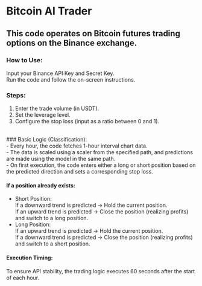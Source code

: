 # Bitcoin AI Trader<br/>

## This code operates on Bitcoin futures trading options on the Binance exchange.<br/>

### How to Use:<br/>
Input your Binance API Key and Secret Key.<br/>
Run the code and follow the on-screen instructions.<br/>

### Steps: <br/>

1. Enter the trade volume (in USDT).<br/>
2. Set the leverage level.<br/>
3. Configure the stop loss (input as a ratio between 0 and 1).<br/>
<br/>
### Basic Logic (Classification):<br/>
- Every hour, the code fetches 1-hour interval chart data.<br/>
- The data is scaled using a scaler from the specified path, and predictions are made using the model in the same path.<br/>
- On first execution, the code enters either a long or short position based on the predicted direction and sets a corresponding stop loss.<br/>

#### If a position already exists:<br/>
* Short Position:<br/>
If a downward trend is predicted → Hold the current position.<br/>
If an upward trend is predicted → Close the position (realizing profits) and switch to a long position.<br/>
* Long Position:<br/>
If an upward trend is predicted → Hold the current position.<br/>
If a downward trend is predicted → Close the position (realizing profits) and switch to a short position.<br/>
#### Execution Timing:<br/>
To ensure API stability, the trading logic executes 60 seconds after the start of each hour.
